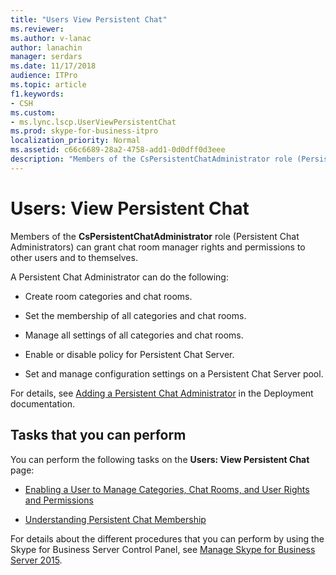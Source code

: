 ```yaml
---
title: "Users View Persistent Chat"
ms.reviewer: 
ms.author: v-lanac
author: lanachin
manager: serdars
ms.date: 11/17/2018
audience: ITPro
ms.topic: article
f1.keywords:
- CSH
ms.custom:
- ms.lync.lscp.UserViewPersistentChat
ms.prod: skype-for-business-itpro
localization_priority: Normal
ms.assetid: c66c6689-28a2-4758-add1-0d0dff0d3eee
description: "Members of the CsPersistentChatAdministrator role (Persistent Chat Administrators) can grant chat room manager rights and permissions to other users and to themselves."
---
```


# Users: View Persistent Chat

Members of the **CsPersistentChatAdministrator** role (Persistent Chat Administrators) can grant chat room manager rights and permissions to other users and to themselves.

A Persistent Chat Administrator can do the following:

- Create room categories and chat rooms.

- Set the membership of all categories and chat rooms.

- Manage all settings of all categories and chat rooms.

- Enable or disable policy for Persistent Chat Server.

- Set and manage configuration settings on a Persistent Chat Server pool.

For details, see [Adding a Persistent Chat Administrator](https://technet.microsoft.com/library/c107eb20-4e58-4463-b4f9-63fb5b1d9534.aspx) in the Deployment documentation.

## Tasks that you can perform

You can perform the following tasks on the **Users: View Persistent Chat** page:

- [Enabling a User to Manage Categories, Chat Rooms, and User Rights and Permissions](https://technet.microsoft.com/library/6c551be3-bc74-4d0e-9008-ddfabd86e940.aspx)

- [Understanding Persistent Chat Membership](https://technet.microsoft.com/library/900392d6-6e9f-4dae-93d6-39d7474409ef.aspx)

For details about the different procedures that you can perform by using the Skype for Business Server Control Panel, see [Manage Skype for Business Server 2015](../../manage/manage.md).


